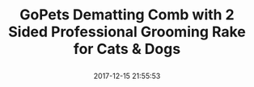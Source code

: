 ---
title: > #shorten me
  GoPets Dematting Comb with 2 Sided Professional Grooming Rake for Cats & Dogs
name: >
  GoPets Dematting Comb with 2 Sided Professional Grooming Rake for Cats & Dogs
date: "2017-12-15 21:55:53"
buy_now: "https://www.amazon.com/GoPets-Dematting-Sided-Professional-Grooming/dp/B00OIOB90E?SubscriptionId=AKIAIA5RBQIWQVTCUEUQ&tag=coldcutdeals-20&linkCode=xm2&camp=2025&creative=165953&creativeASIN=B00OIOB90E"
description_markdown: >-

  - SPECIAL OFFER TODAY ONLY ON THE BEST PET COMB ON AMAZON - Over 2000 Positive Customer Reviews 4.5 Stars - Over 2000 customers can't be wrong! The original professional quality dematting tool on the market. Don't be fooled by a knock off or copy cat comb.

  - CLEAR ALL DIFFERENT MATS AND TANGLES - Our double sided pet comb has a different number of teeth on each side. Use the lower density side as a dematting rake for stubborn matts and tangles. Then the higher density side as a deshedding tool or undercoat rake for faster results thinning and to control shedding.

  - MULTIPLE USES WITH JUST ONE COMB - Our pet grooming tool not only works great as a dematting brush, you can also use it as an undercoat comb or deshedding rake. This cat and dog comb can cut a matt or tangle then be used as a deshedding brush or deshedding comb. It's the ideal gift for a furry friend or a great addition to any pet grooming kit.

  - A MORE COMFORTABLE AND PLEASANT EXPERIENCE - Our cat and dog brush has sharp teeth to prevent pulling hairs and the rounded ends help make it safer on sensitive skin as an undercoat brush. Our non-slip silicone gel filled handle that conforms to your hand no matter how you hold it makes it a unique dog and cat brush.

  - BUY NOW WITH CONFIDENCE - Unconditional Satisfaction Guarantee - ABSOLUTELY NO RISK TO YOU! We offer a REPLACEMENT PET BRUSH or REFUND if for any reason you are unhappy with your purchase! GIVE BACK TO THE COMMUNITY when you buy with GoPets we donate a portion of all our profits to animal charities, no-kill shelters, and animal rescues so you can give back to your furry friends and their communities.


tweet_id_str: "941788928859926528"
price: "$39.99"
list_price: "$59.99"
deal_price: "$21.00"
you_save: "$18.99 (47%)"
asin: "B00OIOB90E"
image: "https://images-na.ssl-images-amazon.com/images/I/41sfa6qyLEL.jpg"
---